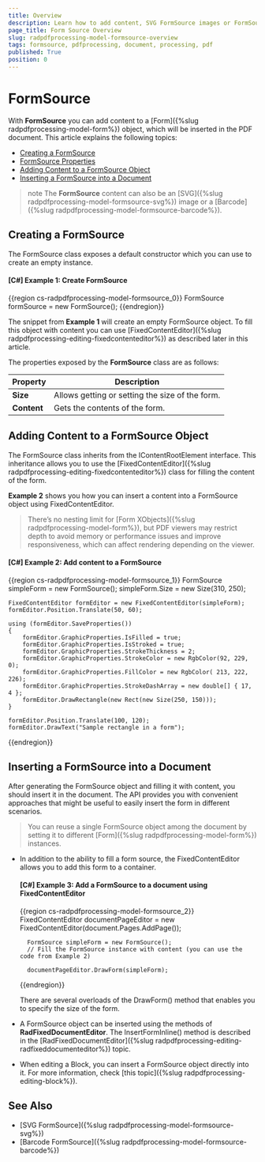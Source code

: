 ```yaml
---
title: Overview
description: Learn how to add content, SVG FormSource images or FormSource barcodes into a PDF document using RadPdfProcessing.
page_title: Form Source Overview
slug: radpdfprocessing-model-formsource-overview
tags: formsource, pdfprocessing, document, processing, pdf
published: True
position: 0
---
```


# FormSource

With **FormSource** you can add content to a [Form]({%slug radpdfprocessing-model-form%}) object, which will be inserted in the PDF document. This article explains the following topics:

* [Creating a FormSource](#creating-a-formsource)
* [FormSource Properties](#properties)
* [Adding Content to a FormSource Object](#adding-content-to-a-formsource-object)
* [Inserting a FormSource into a Document](#inserting-a-formsource-into-a-document)
      
>note The **FormSource** content can also be an [SVG]({%slug radpdfprocessing-model-formsource-svg%}) image or a [Barcode]({%slug radpdfprocessing-model-formsource-barcode%}). 

## Creating a FormSource

The FormSource class exposes a default constructor which you can use to create an empty instance.      

#### __[C#] Example 1: Create FormSource__

{{region cs-radpdfprocessing-model-formsource_0}}
    FormSource formSource = new FormSource();
{{endregion}}

The snippet from **Example 1** will create an empty FormSource object. To fill this object with content you can use [FixedContentEditor]({%slug radpdfprocessing-editing-fixedcontenteditor%}) as described later in this article.

The properties exposed by the **FormSource** class are as follows:

| Property | Description |
| ---- | ---- |
| **Size** | Allows getting or setting the size of the form. |
| **Content** | Gets the contents of the form. | 

## Adding Content to a FormSource Object

The FormSource class inherits from the IContentRootElement interface. This inheritance allows you to use the [FixedContentEditor]({%slug radpdfprocessing-editing-fixedcontenteditor%}) class for filling the content of the form.

**Example 2** shows you how you can insert a content into a FormSource object using FixedContentEditor.

>There’s no nesting limit for [Form XObjects]({%slug radpdfprocessing-model-form%}), but PDF viewers may restrict depth to avoid memory or performance issues and improve responsiveness, which can affect rendering depending on the viewer.

#### __[C#] Example 2: Add content to a FormSource__

{{region cs-radpdfprocessing-model-formsource_1}}
    FormSource simpleForm = new FormSource();
    simpleForm.Size = new Size(310, 250);
    
    FixedContentEditor formEditor = new FixedContentEditor(simpleForm);
    formEditor.Position.Translate(50, 60);
    
    using (formEditor.SaveProperties())
    {
        formEditor.GraphicProperties.IsFilled = true;
        formEditor.GraphicProperties.IsStroked = true;
        formEditor.GraphicProperties.StrokeThickness = 2;
        formEditor.GraphicProperties.StrokeColor = new RgbColor(92, 229, 0);
        formEditor.GraphicProperties.FillColor = new RgbColor( 213, 222, 226);
        formEditor.GraphicProperties.StrokeDashArray = new double[] { 17, 4 };
        formEditor.DrawRectangle(new Rect(new Size(250, 150)));
    }
    
    formEditor.Position.Translate(100, 120);
    formEditor.DrawText("Sample rectangle in a form");
{{endregion}}

## Inserting a FormSource into a Document

After generating the FormSource object and filling it with content, you should insert it in the document. The API provides you with convenient approaches that might be useful to easily insert the form in different scenarios.

>You can reuse a single FormSource object among the document by setting it to different [Form]({%slug radpdfprocessing-model-form%}) instances.

* In addition to the ability to fill a form source, the FixedContentEditor allows you to add this form to a container. 


    #### __[C#] Example 3: Add a FormSource to a document using FixedContentEditor__
    
    {{region cs-radpdfprocessing-model-formsource_2}}
        FixedContentEditor documentPageEditor = new FixedContentEditor(document.Pages.AddPage());
        
        FormSource simpleForm = new FormSource();
        // Fill the FormSource instance with content (you can use the code from Example 2)
        
        documentPageEditor.DrawForm(simpleForm);
    
    {{endregion}}

    There are several overloads of the DrawForm() method that enables you to specify the size of the form.

* A FormSource object can be inserted using the methods of **RadFixedDocumentEditor**. The InsertFormInline() method is described in the [RadFixedDocumentEditor]({%slug radpdfprocessing-editing-radfixeddocumenteditor%}) topic.

* When editing a Block, you can insert a FormSource object directly into it. For more information, check [this topic]({%slug radpdfprocessing-editing-block%}).

## See Also

 * [SVG FormSource]({%slug radpdfprocessing-model-formsource-svg%})
 * [Barcode FormSource]({%slug radpdfprocessing-model-formsource-barcode%})
